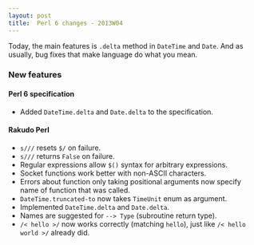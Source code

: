 ```yaml
---
layout: post
title:  Perl 6 changes - 2013W04
---
```

Today, the main features is `.delta` method in `DateTime` and `Date`.
And as usually, bug fixes that make language do what you mean.

### New features
#### Perl 6 specification
* Added `DateTime.delta` and `Date.delta` to the specification.

#### Rakudo Perl
* `s///` resets `$/` on failure.
* `s///` returns `False` on failure.
* Regular expressions allow `$()` syntax for arbitrary expressions.
* Socket functions work better with non-ASCII characters.
* Errors about function only taking positional arguments now specify
  name of function that was called.
* `DateTime.truncated-to` now takes `TimeUnit` enum as argument.
* Implemented `DateTime.delta` and `Date.delta`.
* Names are suggested for `--> Type` (subroutine return type).
* `/< hello >/` now works correctly (matching `hello`), just like
  `/< hello world >/` already did.
